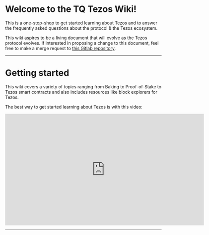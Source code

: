 # Welcome to the TQ Tezos Wiki!

This is a one-stop-shop to get started learning about Tezos and to answer the frequently asked questions about the protocol & the Tezos ecosystem.


This wiki aspires to be a living document that will evolve as the Tezos protocol evolves. If interested in proposing a change to this document, feel free to make a merge request to [this Gitlab repository](https://gitlab.com/tqgroup/tezos-wiki/tree/master/files).

---
# Getting started
This wiki  covers a variety of topics ranging from Baking to Proof-of-Stake to Tezos smart contracts and also includes resources like block explorers for Tezos. 

The best way to get started learning about Tezos is with this video:
<iframe width="640" height="360" src="https://www.youtube.com/embed/ftA7O04yxXg" frameborder="0" allow="accelerometer; autoplay; encrypted-media; gyroscope; picture-in-picture" allowfullscreen></iframe>


----

[ci]: https://about.gitlab.com/gitlab-ci/
[GitBook]: https://www.gitbook.com/
[host the book]: https://gitlab.com/pages/gitbook/tree/pages
[install]: http://toolchain.gitbook.com/setup.html
[documentation]: http://toolchain.gitbook.com
[userpages]: https://docs.gitlab.com/ce/user/project/pages/introduction.html#user-or-group-pages
[projpages]: https://docs.gitlab.com/ce/user/project/pages/introduction.html#project-pages
